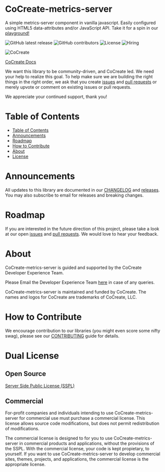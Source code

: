 # CoCreate-metrics-server
A simple metrics-server component in vanilla javascript. Easily configured using HTML5 data-attributes and/or JavaScript API. Take it for a spin in our [playground!](https://cocreate.app/docs/metrics-server)

![GitHub latest release](https://img.shields.io/github/v/release/CoCreate-app/CoCreate-metrics-server?style=flat-square)
![GitHub contributors](https://img.shields.io/github/contributors/CoCreate-app/CoCreate-metrics-server?style=flat-square)
![License](https://img.shields.io/static/v1?style=flat-square&label=license&message=SSPL&color=green)
![Hiring](https://img.shields.io/static/v1?style=flat-square&label=&message=Hiring&color=blueviolet)

![CoCreate](https://cdn.cocreate.app/logo.png)

[CoCreate Docs](https://cocreate.app/docs/metrics-server)

We want this library to be community-driven, and CoCreate led. We need your help to realize this goal. To help make sure we are building the right things in the right order, we ask that you create [issues](https://github.com/CoCreate-app/Realtime_Admin_CRM_and_CMS/issues) and [pull requests](https://github.com/CoCreate-app/Realtime_Admin_CRM_and_CMS/pulls) or merely upvote or comment on existing issues or pull requests.

We appreciate your continued support, thank you!

# Table of Contents

- [Table of Contents](#table-of-contents)
- [Announcements](#announcements)
- [Roadmap](#roadmap)
- [How to Contribute](#how-to-contribute)
- [About](#about)
- [License](#license)

<a name="announcements"></a>
# Announcements

All updates to this library are documented in our [CHANGELOG](https://github.com/CoCreate-app/CoCreate-metrics-server/blob/master/CHANGELOG.md) and [releases](https://github.com/CoCreate-app/CoCreate-metrics-server/releases). You may also subscribe to email for releases and breaking changes. 

<a name="roadmap"></a>
# Roadmap

If you are interested in the future direction of this project, please take a look at our open [issues](https://github.com/CoCreate-app/CoCreate-metrics-server/issues) and [pull requests](https://github.com/CoCreate-app/CoCreate-metrics-server/pulls). We would love to hear your feedback.


<a name="about"></a>
# About

CoCreate-metrics-server is guided and supported by the CoCreate Developer Experience Team.

Please Email the Developer Experience Team [here](mailto:develop@cocreate.app) in case of any queries.

CoCreate-metrics-server is maintained and funded by CoCreate. The names and logos for CoCreate are trademarks of CoCreate, LLC.

<a name="contribute"></a>
# How to Contribute

We encourage contribution to our libraries (you might even score some nifty swag), please see our [CONTRIBUTING](https://github.com/CoCreate-app/CoCreate-metrics-server/blob/master/CONTRIBUTING.md) guide for details.

<a name="license"></a>
# Dual License
## Open Source
[Server Side Public License (SSPL)](https://github.com/CoCreate-app/CoCreate-metrics-server/blob/master/LICENSE)

## Commercial
For-profit companies and individuals intending to use CoCreate-metrics-server for 
commercial use must purchase a commercial license. This license allows 
source code modifications, but does not permit redistribution of 
modifications.

The commercial license is designed to for you to use CoCreate-metrics-server in 
commercial products and applications, without the provisions of the SSPL. 
With the commercial license, your code is kept propietary, to yourself. 
If you want to use CoCreate-metrics-server to develop commercial sites, themes, 
projects, and applications, the commercial license is the appropriate license.
